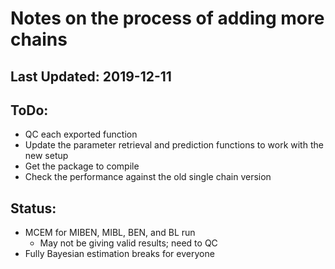 # Notes on the process of adding more chains

## Last Updated: 2019-12-11


## ToDo:
- QC each exported function
- Update the parameter retrieval and prediction functions to work with the new 
  setup
- Get the package to compile
- Check the performance against the old single chain version

## Status:
- MCEM for MIBEN, MIBL, BEN, and BL run
  - May not be giving valid results; need to QC
- Fully Bayesian estimation breaks for everyone

